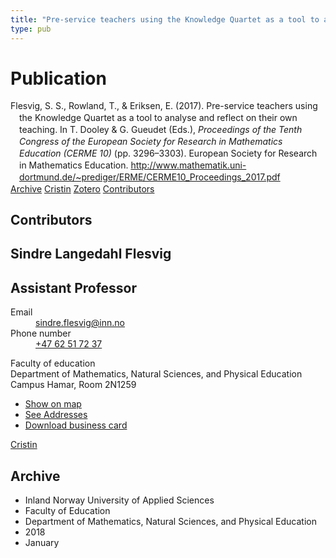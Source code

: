 ```yaml
---
title: "Pre-service teachers using the Knowledge Quartet as a tool to analyse and reflect on their own teaching"
type: pub
---
```

<h1>Publication</h1>
<article id="csl-bib-container-DIHCTPP6" class="csl-bib-container">
  <div class="csl-bib-body" style="line-height: 1.35; padding-left: 1em; text-indent:-1em;">
  <div class="csl-entry">Flesvig, S. S., Rowland, T., &amp; Eriksen, E. (2017). Pre-service teachers using the Knowledge Quartet as a tool to analyse and reflect on their own teaching. In T. Dooley &amp; G. Gueudet (Eds.), <i>Proceedings of the Tenth Congress of the European Society for Research in Mathematics Education (CERME 10)</i> (pp. 3296&#x2013;3303). European Society for Research in Mathematics Education. <a href="http://www.mathematik.uni-dortmund.de/~prediger/ERME/CERME10_Proceedings_2017.pdf">http://www.mathematik.uni-dortmund.de/~prediger/ERME/CERME10_Proceedings_2017.pdf</a></div>
</div>
  <div class="csl-bib-buttons">
    <a href="#taxonomy-article-DIHCTPP6" class="csl-bib-button">Archive</a>
    <a href="https://app.cristin.no/results/show.jsf?id=1546186" alt="Cristin URL" class="csl-bib-button">Cristin</a>
    <a href="http://zotero.org/groups/5022929/items/DIHCTPP6" alt="Zotero URL" class="csl-bib-button">Zotero</a>
    <a href="#contributors-article-DIHCTPP6" class="csl-bib-button">Contributors</a>
  </div>
  <div id="csl-bib-meta-container-DIHCTPP6"></div>
</article>
<div id="csl-bib-meta-DIHCTPP6" class="csl-bib-meta">
  <article id="contributors-article-DIHCTPP6" class="contributors-article">
    <h1>Contributors</h1>
    <div class="personas">
<div class="vrtx-hinn-person-card">
<div class="photo">
<i class="lar la-user-circle missing-person"></i>
</div>
<div class="info">
<hgroup><h1>Sindre Langedahl Flesvig</h1>
<h2>Assistant Professor</h2>
</hgroup><dl>
<dt>Email</dt>
<dd>
<a href="mailto:sindre.flesvig@inn.no">sindre.flesvig@inn.no</a>
</dd>
<dt>Phone number</dt>
<dd><a href="tel:+4762517237">
+47 62 51 72 37
</a></dd>
</dl>
<p>
Faculty of education<br>
Department of Mathematics, Natural Sciences, and Physical Education<br>
Campus Hamar,
Room 2N1259
</p>
<ul class="vrtx-hinn-links">
<li><a href="https://www.google.com/maps?q=60.79677,11.07358">Show on map</a></li>
<li><a href="https://www.inn.no/english/find-an-employee/sindre-flesvig.html#vrtx-hinn-addresses">See Addresses</a></li>
<li><a href="https://www.inn.no/english/find-an-employee/sindre-flesvig.html?vrtx=vcf">Download business card</a></li>
</ul>
</div>
</div>
<a href="https://app.cristin.no/persons/show.jsf?id=779376" alt="Cristin URL" class="personas-cristin">Cristin</a>
</div>
  </article>
  <article id="taxonomy-article-DIHCTPP6" class="taxonomy-article">
    <h1>Archive</h1>
    <ul>
      <li>Inland Norway University of Applied Sciences</li>
      <li>Faculty of Education</li>
      <li>Department of Mathematics, Natural Sciences, and Physical Education</li>
      <li>2018</li>
      <li>January</li>
    </ul>
  </article>
</div>
